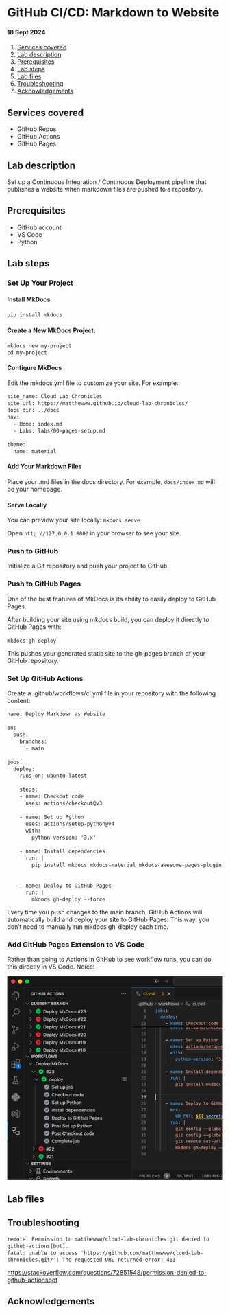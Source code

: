 # GitHub CI/CD: Markdown to Website
#### 18 Sept 2024

1. [Services covered](#services-covered)
2. [Lab description](#lab-description)
3. [Prerequisites](#prerequisites)
4. [Lab steps](#lab-steps)
5. [Lab files](#lab-files)
6. [Troubleshooting](#troubleshooting)
7. [Acknowledgements](#acknowledgements)

## Services covered
- GitHub Repos
- GitHub Actions
- GitHub Pages

## Lab description
Set up a Continuous Integration / Continuous Deployment pipeline that publishes a website when markdown files are pushed to a repository.

## Prerequisites
- GitHub account
- VS Code
- Python

## Lab steps

### Set Up Your Project
#### Install MkDocs
`pip install mkdocs`

#### Create a New MkDocs Project:
```
mkdocs new my-project
cd my-project
```

#### Configure MkDocs
Edit the mkdocs.yml file to customize your site. For example:
```
site_name: Cloud Lab Chronicles
site_url: https://matthewww.github.io/cloud-lab-chronicles/
docs_dir: ../docs
nav:
  - Home: index.md
  - Labs: labs/00-pages-setup.md

theme:
  name: material
```
#### Add Your Markdown Files
Place your .md files in the docs directory. For example, `docs/index.md` will be your homepage.

#### Serve Locally
You can preview your site locally:
`mkdocs serve`

Open `http://127.0.0.1:8000` in your browser to see your site.

### Push to GitHub
Initialize a Git repository and push your project to GitHub.

### Push to GitHub Pages
One of the best features of MkDocs is its ability to easily deploy to GitHub Pages.

After building your site using mkdocs build, you can deploy it directly to GitHub Pages with:

`mkdocs gh-deploy`

This pushes your generated static site to the gh-pages branch of your GitHub repository.

### Set Up GitHub Actions
Create a .github/workflows/ci.yml file in your repository with the following content:
```
name: Deploy Markdown as Website

on:
  push:
    branches:
      - main

jobs:
  deploy:
    runs-on: ubuntu-latest

    steps:
    - name: Checkout code
      uses: actions/checkout@v3

    - name: Set up Python
      uses: actions/setup-python@v4
      with:
        python-version: '3.x'

    - name: Install dependencies
      run: |
        pip install mkdocs mkdocs-material mkdocs-awesome-pages-plugin


    - name: Deploy to GitHub Pages
      run: |
        mkdocs gh-deploy --force
```

Every time you push changes to the main branch, GitHub Actions will automatically build and deploy your site to GitHub Pages. This way, you don’t need to manually run mkdocs gh-deploy each time.

### Add GitHub Pages Extension to VS Code

Rather than going to Actions in GitHub to see workflow runs, you can do this directly in VS Code. Noice!

![GitHub Actions in VS Code](https://raw.githubusercontent.com/matthewww/cloud-lab-chronicles/refs/heads/main/docs/img/00-pages-setup-1.png)

## Lab files

## Troubleshooting
```
remote: Permission to matthewww/cloud-lab-chronicles.git denied to github-actions[bot].
fatal: unable to access 'https://github.com/matthewww/cloud-lab-chronicles.git/': The requested URL returned error: 403
```
https://stackoverflow.com/questions/72851548/permission-denied-to-github-actionsbot

## Acknowledgements
